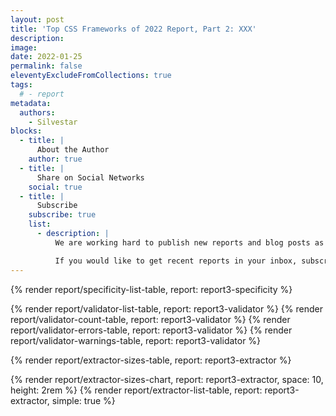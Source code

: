 ```yaml
---
layout: post
title: 'Top CSS Frameworks of 2022 Report, Part 2: XXX'
description:
image:
date: 2022-01-25
permalink: false
eleventyExcludeFromCollections: true
tags:
  # - report
metadata:
  authors:
    - Silvestar
blocks:
  - title: |
      About the Author
    author: true
  - title: |
      Share on Social Networks
    social: true
  - title: |
      Subscribe
    subscribe: true
    list:
      - description: |
          We are working hard to publish new reports and blog posts as soon as possible.

          If you would like to get recent reports in your inbox, subscribe here!
---
```


{% render report/specificity-list-table, report: report3-specificity %}

{% render report/validator-list-table, report: report3-validator %}
{% render report/validator-count-table, report: report3-validator %}
{% render report/validator-errors-table, report: report3-validator %}
{% render report/validator-warnings-table, report: report3-validator %}


{% render report/extractor-sizes-table, report: report3-extractor %}

{% render report/extractor-sizes-chart, report: report3-extractor, space: 10, height: 2rem %}
{% render report/extractor-list-table, report: report3-extractor, simple: true %}
